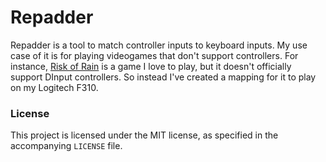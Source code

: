 # Repadder

Repadder is a tool to match controller inputs to keyboard inputs. My use case of
it is for playing videogames that don't support controllers. For instance,
[Risk of Rain](http://riskofraingame.com) is a game I love to play, but it
doesn't officially support DInput controllers. So instead I've created a mapping
for it to play on my Logitech F310.

### License

This project is licensed under the MIT license, as specified in the accompanying
`LICENSE` file.
